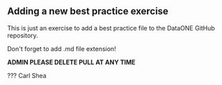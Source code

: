 ## Adding a new best practice exercise 
This is just an exercise to add a best practice file to the DataONE GitHub repository.

Don't forget to add .md file extension! 

**ADMIN PLEASE DELETE PULL AT ANY TIME**

???
Carl Shea

